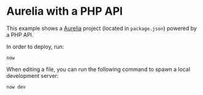 # Aurelia with a PHP API

This example shows a [Aurelia](https://aurelia.io/) project (located in `package.json`) powered by a PHP API.

In order to deploy, run:

```
now
```

When editing a file, you can run the following command to spawn a local development server:

```
now dev
```
